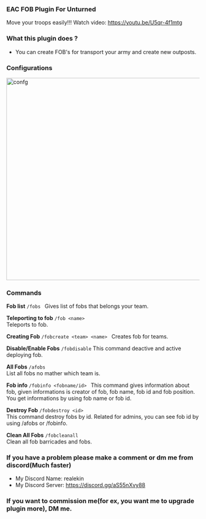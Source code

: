 ### EAC FOB Plugin For Unturned
Move your troops easily!!!
Watch video:
https://youtu.be/U5qr-4f1mtg


### What this plugin does ?
- You can create FOB's for transport your army and create new outposts.

### Configurations

<img width="1247" height="527" alt="confg" src="https://github.com/user-attachments/assets/94f36e6e-9bb3-41c9-8981-8c5c3166eec1" />

### Commands

**Fob list**
`/fobs ` 
Gives list of fobs that belongs your team.


**Teleporting to fob**
`/fob <name> `   
Teleports to fob.


**Creating Fob**
`/fobcreate <team> <name> `
Creates fob for teams.


**Disable/Enable Fobs**
`/fobdisable` 
This command deactive and active deploying fob.


**All Fobs**
`/afobs `  
List all fobs no mather which team is.


**Fob info**
`/fobinfo <fobname/id> ` 
This command gives information about fob, given informations is creator of fob, fob name, fob id and fob position. You get informations by using fob name or fob id.


**Destroy Fob**
`/fobdestroy <id> `  
This command destroy fobs by id. Related for admins, you can see fob id by using /afobs or /fobinfo.


**Clean All Fobs**
`/fobcleanall `  
Clean all fob barricades and fobs.

  
### If you have a problem please make a comment or dm me from discord(Much faster)
- My Discord Name: realekin
- My Discord Server: https://discord.gg/aS55nXvy88


### If you want to commission me(for ex, you want me to upgrade plugin more), DM me.
